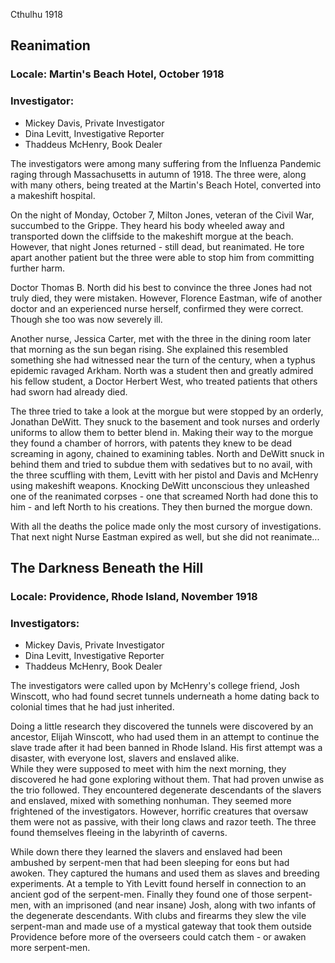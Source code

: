 Cthulhu 1918

## Reanimation
### Locale: Martin's Beach Hotel, October 1918
### Investigator:
- Mickey Davis, Private Investigator
- Dina Levitt, Investigative Reporter
- Thaddeus McHenry, Book Dealer

The investigators were among many suffering from the Influenza Pandemic raging through Massachusetts in autumn of 1918. The three were, along with many others, being treated at the Martin's Beach Hotel, converted into a makeshift hospital. 

On the night of Monday, October 7, Milton Jones, veteran of the Civil War, succumbed to the Grippe. They heard his body wheeled away and transported down the cliffside to the makeshift morgue at the beach. However, that night Jones returned - still dead, but reanimated. He tore apart another patient but the three were able to stop him from committing further harm.

Doctor Thomas B. North did his best to convince the three Jones had not truly died, they were mistaken. However, Florence Eastman, wife of another doctor and an experienced nurse herself, confirmed they were correct. Though she too was now severely ill.

Another nurse, Jessica Carter, met with the three in the dining room later that morning as the sun began rising. She explained this resembled something she had witnessed near the turn of the century, when a typhus epidemic ravaged Arkham. North was a student then and greatly admired his fellow student, a Doctor Herbert West, who treated patients that others had sworn had already died. 

The three tried to take a look at the morgue but were stopped by an orderly, Jonathan DeWitt. They snuck to the basement and took nurses and orderly uniforms to allow them to better blend in. Making their way to the morgue they found a chamber of horrors, with patents they knew to be dead screaming in agony, chained to examining tables. North and DeWitt snuck in behind them and tried to subdue them with sedatives but to no avail, with the three scuffling with them, Levitt with her pistol and Davis and McHenry using makeshift weapons. Knocking DeWitt unconscious they unleashed one of the reanimated corpses - one that screamed North had done this to him - and left North to his creations. They then burned the morgue down.

With all the deaths the police made only the most cursory of investigations. That next night Nurse Eastman expired as well, but she did not reanimate...



## The Darkness Beneath the Hill
### Locale: Providence, Rhode Island, November 1918
### Investigators:
- Mickey Davis, Private Investigator
- Dina Levitt, Investigative Reporter
- Thaddeus McHenry, Book Dealer

The investigators were called upon by McHenry's college friend, Josh Winscott, who had found secret tunnels underneath a home dating back to colonial times that he had just inherited.

Doing a little research they discovered the tunnels were discovered by an ancestor, Elijah Winscott, who had used them in an attempt to continue the slave trade after it had been banned in Rhode Island. His first attempt was a disaster, with everyone lost, slavers and enslaved alike.
\
While they were supposed to meet with him the next morning, they discovered he had gone exploring without them. That had proven unwise as the trio followed. They encountered degenerate descendants of the slavers and enslaved, mixed with something nonhuman. They seemed more frightened of the investigators. However, horrific creatures that oversaw them were not as passive, with their long claws and razor teeth. The three found themselves fleeing in the labyrinth of caverns.

While down there they learned the slavers and enslaved had been ambushed by serpent-men that had been sleeping for eons but had awoken. They captured the humans and used them as slaves and breeding experiments. At a temple to Yith Levitt found herself in connection to an ancient god of the serpent-men. Finally they found one of those serpent-men, with an imprisoned (and near insane) Josh, along with two infants of the degenerate descendants. With clubs and firearms they slew the vile serpent-man and made use of a mystical gateway that took them outside Providence before more of the overseers could catch them - or awaken more serpent-men.


